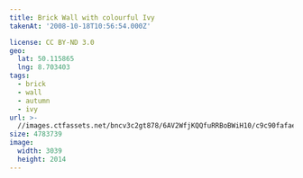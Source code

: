 ```yaml
---
title: Brick Wall with colourful Ivy
takenAt: '2008-10-18T10:56:54.000Z'

license: CC BY-ND 3.0
geo:
  lat: 50.115865
  lng: 8.703403
tags:
  - brick
  - wall
  - autumn
  - ivy
url: >-
  //images.ctfassets.net/bncv3c2gt878/6AV2WfjKQQfuRRBoBWiH10/c9c90fafae4286ebaea73e6f89c8b9c5/brick-wall-with-colourful-ivy_4343897196_o
size: 4783739
image:
  width: 3039
  height: 2014
---
```

